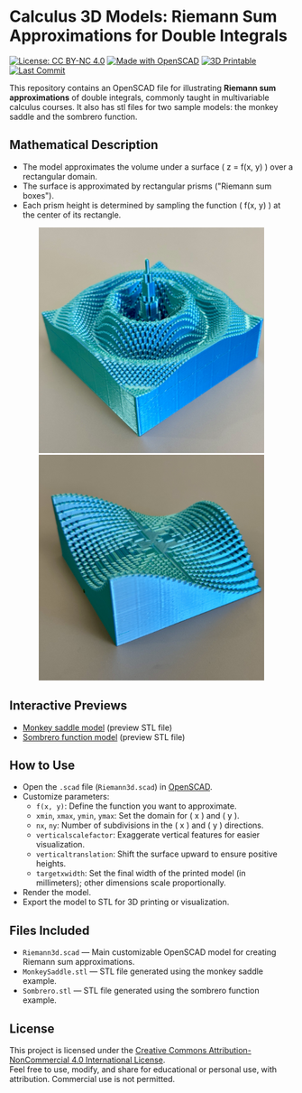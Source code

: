 # Calculus 3D Models: Riemann Sum Approximations for Double Integrals


[![License: CC BY-NC 4.0](https://img.shields.io/badge/License-CC--BY--NC%204.0-lightgrey.svg)](https://creativecommons.org/licenses/by-nc/4.0/)
[![Made with OpenSCAD](https://img.shields.io/badge/Made%20with-OpenSCAD-yellow.svg)](https://openscad.org/)
[![3D Printable](https://img.shields.io/badge/3D-Printable-blue.svg)]()
[![Last Commit](https://img.shields.io/github/last-commit/divisbyzero/RiemannSums3D)](https://github.com/divisbyzero/RiemannSums3D/commits/main)


This repository contains an OpenSCAD file for illustrating **Riemann sum approximations** of double integrals, commonly taught in multivariable calculus courses. It also has stl files for two sample models: the monkey saddle and the sombrero function.

## Mathematical Description

- The model approximates the volume under a surface \( z = f(x, y) \) over a rectangular domain.
- The surface is approximated by rectangular prisms ("Riemann sum boxes").
- Each prism height is determined by sampling the function \( f(x, y) \) at the center of its rectangle.

<p align="center">
  <img src="SombreroFunction.jpeg" alt="Sombrero function Riemann sum model" width="400">
  <img src="MonkeySaddle.jpeg" alt="Monkey saddle Riemann sum model" width="400">
</p>

## Interactive Previews

- [Monkey saddle model](MonkeySaddle.stl) (preview STL file)
- [Sombrero function model](Sombrero.stl) (preview STL file)


## How to Use

- Open the `.scad` file (`Riemann3d.scad`) in [OpenSCAD](https://openscad.org/).
- Customize parameters:
  - `f(x, y)`: Define the function you want to approximate.
  - `xmin`, `xmax`, `ymin`, `ymax`: Set the domain for \( x \) and \( y \).
  - `nx`, `ny`: Number of subdivisions in the \( x \) and \( y \) directions.
  - `verticalscalefactor`: Exaggerate vertical features for easier visualization.
  - `verticaltranslation`: Shift the surface upward to ensure positive heights.
  - `targetxwidth`: Set the final width of the printed model (in millimeters); other dimensions scale proportionally.
- Render the model.
- Export the model to STL for 3D printing or visualization.

## Files Included

- `Riemann3d.scad` — Main customizable OpenSCAD model for creating Riemann sum approximations.
- `MonkeySaddle.stl` — STL file generated using the monkey saddle example.
- `Sombrero.stl` — STL file generated using the sombrero function example.

## License

This project is licensed under the [Creative Commons Attribution-NonCommercial 4.0 International License](https://creativecommons.org/licenses/by-nc/4.0/).  
Feel free to use, modify, and share for educational or personal use, with attribution. Commercial use is not permitted.
